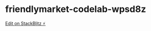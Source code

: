 # friendlymarket-codelab-wpsd8z

[Edit on StackBlitz ⚡️](https://stackblitz.com/edit/friendlymarket-codelab-wpsd8z)